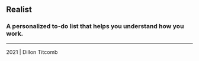 ## **Realist**

### A personalized to-do list that helps you understand how you work.

---

2021 | Dillon Titcomb
